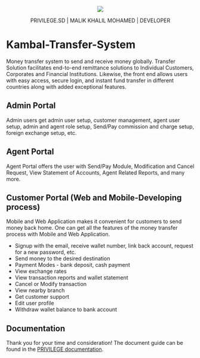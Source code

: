 

<p align="center"><img src="https://scontent.fkrt5-2.fna.fbcdn.net/v/t1.6435-9/118497509_1001480233620251_7873125946178401628_n.png?_nc_cat=110&ccb=1-5&_nc_sid=09cbfe&_nc_eui2=AeFphoaffqNCvVR9_GkWpMHEzU-cDW8OTtLNT5wNbw5O0qjHXlWBFQetEIrNCWvlOPf5Uy7NWvIEKYTjOK8bA-Tx&_nc_ohc=-0oOyBM8DwoAX_F_3P2&_nc_ht=scontent.fkrt5-2.fna&oh=00_AT8SJUBl7HVPB94wkrLjm9z8hvyCKjmraJbF_PvdIvx65A&oe=621DD7B4"></p>

<p align="center">
PRIVILEGE.SD | MALIK KHALIL MOHAMED | DEVELOPER
</p>


# Kambal-Transfer-System
Money transfer system to send and receive money globally. Transfer Solution facilitates end-to-end remittance solutions to Individual Customers, Corporates and Financial Institutions. Likewise, the front end allows users with easy access, secure login, and instant fund transfer in different countries along with added exceptional features.

## Admin Portal

Admin users get admin user setup, customer management, agent user setup, admin and agent role setup, Send/Pay commission and charge setup, foreign exchange setup, etc.

## Agent Portal 

Agent Portal offers the user with Send/Pay Module, Modification and Cancel Request, View Statement of Accounts, Agent Related Reports, and many more.

## Customer Portal (Web and Mobile-Developing process)

Mobile and Web Application makes it convenient for customers to send money back home. One can get all the features of the money transfer process with Mobile and Web Application.

- Signup with the email, receive wallet number, link back account, request for a new password, etc.
- Send money to the desired destination
- Payment Modes -  bank deposit, cash payment
- View exchange rates
- View transaction reports and wallet statement
- Cancel or Modify transaction
- View nearby branch
- Get customer support
- Edit user profile
- Withdraw wallet balance to bank account

## Documentation

Thank you for your time and consideration! The document guide can be found in the [PRIVILEGE documentation](https://privilege.sd/).

